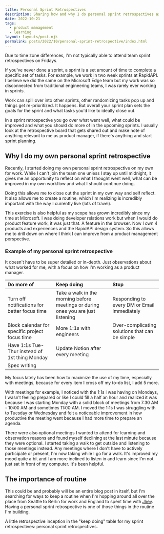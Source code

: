 ```yaml
---
title: Personal Sprint Retrospectives 
description: Sharing how and why I do personal sprint retrospectives as a product manager.
date: 2022-10-21
tags:
  - product management 
  - learning
layout: layouts/post.njk
permalink: posts/2022/10/personal-sprint-retrospective/index.html
---
```


Due to time zone differences, I'm not typically able to attend team sprint retrospectives on Fridays. 

If you've never done a sprint, a sprint is a set amount of time to complete a specific set of tasks. For example, we work in two week sprints at RapidAPI. I believe we did the same on the Microsoft Edge team but my work was so disconnected from traditional engineering teams, I was rarely ever working in sprints. 

Work can spill over into other sprints, other randomizing tasks pop up and things get re-prioritized. It happens. But overall your sprint plan sets the goals for the sprint and what tasks you'd like to ideally close out. 

In a sprint retrospective you go over what went well, what could be improved and what you should do more of in the upcoming sprints. I usually look at the retrospective board that gets shared out and make note of anything relevant to me as product manager, if there's anything and start sprint planning. 

## Why I do my own personal sprint retrospective

Recently, I started doing my own personal sprint retrospective on my own for work. While I can't join the team one unless I stay up until midnight, it gives me an opportunity to reflect on what I thought went well, what can be improved in my own workflow and what I should continue doing. 

Doing this allows me to close out the sprint in my own way and self reflect. It also allows me to create a routine, which I'm realizing is incredibly important with the way I currently live (lots of travel).

This exercise is also helpful as my scope has grown incredibly since my time at Microsoft. I was doing developer relations work but when I would do product feature work, it was just that. A feature in the browser. Now I own 4 products and experiences and the RapidAPI design system. So this allows me to drill down on where I think I can improve from a product management perspective.

### Example of my personal sprint retrospective 

It doesn't have to be super detailed or in-depth. Just observations about what worked for me, with a focus on how I'm working as a product manager. 

| Do more of | Keep doing | Stop |
| :--- | :--- | :--- |
| Turn off notifications for better focus time | Take a walk in the morning before meetings or during ones you are just listening | Responding to every DM or Email immediately |
| Block calendar for specific project focus time | More 1:1s with engineers | Over-complicating solutions that can be simple |
| Have 1:1s Tue-Thur instead of 1st thing Monday | Update Notion after every meeting |  |
| Spec writing  |  |  |

My focus lately has been how to maximize the use of my time, especially with meetings, because for every item I cross off my to-do list, I add 5 more. 

With meetings for example, I noticed with the 1:1s I was having on Mondays, I wasn't feeling prepared or like I could fill a half an hour and realized it was because I was starting Monday with a solid block of meetings from 7:30 AM - 10:00 AM and sometimes 11:00 AM. I moved the 1:1s I was struggling with to Tuesday or Wednesday and felt a noticeable improvement in how productive the meeting went because I had more time to prepare an agenda. 

There were also optional meetings I wanted to attend for learning and observation reasons and found myself declining at the last minute because they were optional. I started taking a walk to get outside and listening to those meetings instead. Any meetings where I don't have to actively participate or present, I'm now taking while I go for a walk. It's improved my mood quite a bit and I am more inclined to listen in and learn since I'm not just sat in front of my computer. It's been helpful. 

## The importance of routine

This could be and probably will be an entire blog post in itself, but I'm searching for ways to keep a routine when I'm hopping around all over the place from Seattle to Berlin for work and England to spent time with [Jhey](https://twitter.com/jh3yy). Having a personal sprint retrospective is one of those things in the routine I'm building. 

A little retrospective inception in the "keep doing" table for my sprint retrospectives: personal sprint retrospectives. 
